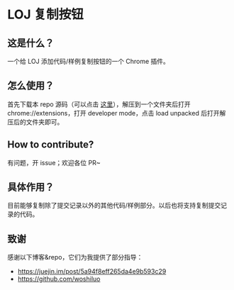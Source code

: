# LOJ 复制按钮
## 这是什么？
一个给 LOJ 添加代码/样例复制按钮的一个 Chrome 插件。
## 怎么使用？
首先下载本 repo 源码（可以点击 [这里](https://github.com/H-J-Granger/LOJ-copy-button/archive/master.zip)），解压到一个文件夹后打开 chrome://extensions，打开 developer mode，点击 load unpacked 后打开解压后的文件夹即可。
## How to contribute?
有问题，开 issue；欢迎各位 PR~
## 具体作用？
目前能够复制除了提交记录以外的其他代码/样例部分。以后也将支持复制提交记录的代码。
## 致谢
感谢以下博客&repo，它们为我提供了部分指导：
- <https://juejin.im/post/5a94f8eff265da4e9b593c29>
- <https://github.com/woshiluo>